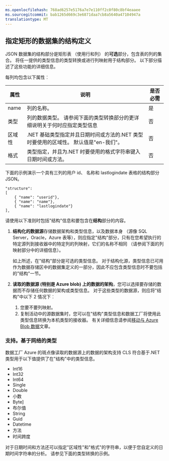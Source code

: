 ```yaml
---
ms.openlocfilehash: 768ad6257e5176a7e7e110ff2c0f80c8bf4eaaee
ms.sourcegitcommit: bab1265d669c3e6871daa7cb8a5640a47104947a
translationtype: MT
---
```

## 指定矩形的数据集的结构定义
JSON 数据集的结构部分是矩形表 （使用行和列） 的**可选**部分，包含表的列的集合。 将任一提供的类型信息的类型转换或进行列映射用于结构部分。 以下部分描述了这些功能的详细信息。 

每列均包含以下属性︰

| 属性 | 说明 | 是否必需 |
| -------- | ----------- | -------- |
| name | 列的名称。 | 是 |
| 类型 | 列的数据类型。 请参阅下面的类型转换部分的更详细说明关于何时应指定类型信息 | 否 |
| 区域性 | .NET 基础类型指定并且日期时间或方法的.NET 类型时要使用的区域性。 默认值是"en-我们"。  | 否 |
| 格式 | 类型指定，并且为.NET 时要使用的格式字符串键入日期时间或方法。 | 否 |

下面的示例演示一个具有三列的用户 id、 名称和 lastlogindate 表格的结构部分 JSON。

    "structure": 
    [
        { "name": "userid"},
        { "name": "name"},
        { "name": "lastlogindate"}
    ],

请使用以下准则时包括"结构"信息和要包含在**结构**部分的内容。

1.  **结构化的数据源**存储数据架构和类型信息，以及数据本身 （源像 SQL Server，Oracle，Azure 表等），则应指定"结构"部分，只有在您希望执行的特定源列到接收器中的特定列的列映射，它们的名称不相同 （请参阅下面的列映射部分中的详细信息）。 

    如上所述，在"结构"部分是可选的类型信息。 对于结构化源，类型信息已可用作为数据存储区中的数据集定义的一部分，因此不应包含类型信息时不要包括的"结构"一节。
2. **读取的数据源 (特别是 Azure blob) 上的数据的架构**，您可以选择要存储的数据而不存储任何数据的架构或类型信息。 对于这些类型的数据源，则应将"结构"中以下 2 情况下︰
    1. 您要不要列映射。
    2. 复制活动中的源数据集时，您可以在"结构"类型信息和数据工厂将使用此类型信息转换为本机类型的接收器。 有关详细信息请参阅[移动与 Azure Blob 数据](../articles/data-factory/data-factory-azure-blob-connector.md)文章。

### 支持。基于网络的类型 
数据工厂 Azure 的斑点像读取的数据源上的数据的架构支持 CLS 符合基于.NET 类型用于以下值提供了在"结构"中的类型信息。

- Int16
- Int32 
- Int64
- Single
- Double
- 小数
- Byte]
- 布尔值
- String 
- Guid
- Datetime
- 方法
- 时间跨度 

对于日期时间和方法还可以指定"区域性"和"格式"的字符串，以便于您自定义的日期时间字符串的分析。 请参见下面的类型转换的示例。

